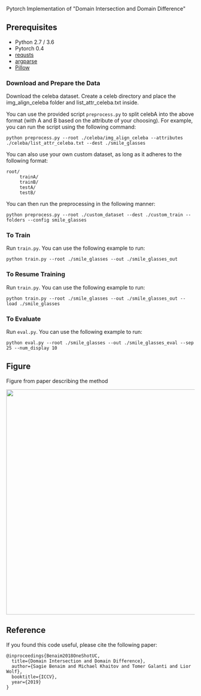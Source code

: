 Pytorch Implementation of "Domain Intersection and Domain Difference"

## Prerequisites
- Python 2.7 / 3.6
- Pytorch 0.4
- [requsts](http://docs.python-requests.org/en/master/)
- [argparse](https://docs.python.org/2/howto/argparse.html)
- [Pillow](https://pillow.readthedocs.io/en/5.3.x/)

### Download and Prepare the Data
Download the celeba dataset. Create a celeb directory and place the img_align_celeba folder and list_attr_celeba.txt inside. 

You can use the provided script ```preprocess.py``` to split celebA into the above format (with A and B based on the attribute of your choosing).
For example, you can run the script using the following command:
```
python preprocess.py --root ./celeba/img_align_celeba --attributes ./celeba/list_attr_celeba.txt --dest ./smile_glasses
```
You can also use your own custom dataset, as long as it adheres to the following format:
```
root/
     trainA/
     trainB/
     testA/
     testB/
```
You can then run the preprocessing in the following manner:
```
python preprocess.py --root ./custom_dataset --dest ./custom_train --folders --config smile_glasses
```

### To Train
Run ```train.py```. You can use the following example to run:
```
python train.py --root ./smile_glasses --out ./smile_glasses_out
```

### To Resume Training
Run ```train.py```. You can use the following example to run:
```
python train.py --root ./smile_glasses --out ./smile_glasses_out --load ./smile_glasses 
```

### To Evaluate
Run ```eval.py```. You can use the following example to run:
```
python eval.py --root ./smile_glasses --out ./smile_glasses_eval --sep 25 --num_display 10
```

## Figure
Figure from paper describing the method

<img src="DiagramDomainIntersection.png" width="600px">


## Reference
If you found this code useful, please cite the following paper:
```
@inproceedings{Benaim2018OneShotUC,
  title={Domain Intersection and Domain Difference},
  author={Sagie Benaim and Michael Khaitov and Tomer Galanti and Lior Wolf},
  booktitle={ICCV},
  year={2019}
}
```
